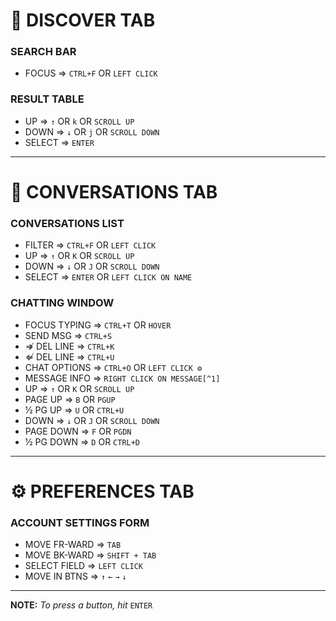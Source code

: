 # 🔎 DISCOVER TAB
### SEARCH BAR
- FOCUS        ⇒  `CTRL+F` OR `LEFT CLICK`
### RESULT TABLE
- UP           ⇒  `↑` OR `k` OR `SCROLL UP`
- DOWN         ⇒  `↓` OR `j` OR `SCROLL DOWN`
- SELECT       ⇒  `ENTER`
---
# 💭 CONVERSATIONS TAB
### CONVERSATIONS LIST
- FILTER       ⇒  `CTRL+F` OR `LEFT CLICK`
- UP           ⇒  `↑` OR `K` OR `SCROLL UP`
- DOWN         ⇒  `↓` OR `J` OR `SCROLL DOWN`
- SELECT       ⇒  `ENTER` OR `LEFT CLICK ON NAME`
### CHATTING WINDOW
- FOCUS TYPING ⇒  `CTRL+T` OR `HOVER`
- SEND MSG     ⇒  `CTRL+S`
- ⇏ DEL LINE   ⇒  `CTRL+K`
- ⇍ DEL LINE   ⇒  `CTRL+U`
- CHAT OPTIONS ⇒  `CTRL+O` OR `LEFT CLICK ⚙️`
- MESSAGE INFO ⇒  `RIGHT CLICK ON MESSAGE[^1]`
- UP           ⇒  `↑` OR `K` OR `SCROLL UP`
- PAGE UP      ⇒  `B` OR `PGUP`
- ½ PG UP      ⇒  `U` OR `CTRL+U`
- DOWN         ⇒  `↓` OR `J` OR `SCROLL DOWN`
- PAGE DOWN    ⇒  `F` OR `PGDN`
- ½ PG DOWN    ⇒  `D` OR `CTRL+D`
---
# ⚙️ PREFERENCES TAB
### ACCOUNT SETTINGS FORM
- MOVE FR-WARD ⇒  `TAB`
- MOVE BK-WARD ⇒  `SHIFT + TAB`
- SELECT FIELD ⇒  `LEFT CLICK`
- MOVE IN BTNS ⇒  `↑` `←` `→` `↓`
---
**NOTE:** _To press a button, hit_ `ENTER`

[^1]: Message must be completely in the viewport.
